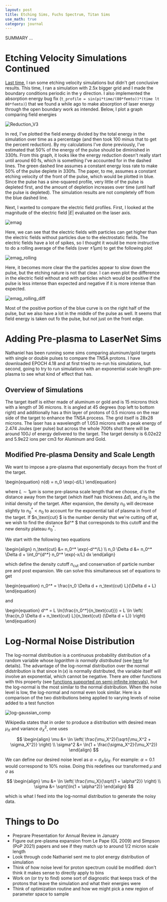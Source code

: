 ```yaml
---
layout: post
title: Etching Sims, Fuchs Spectrum, Titan Sims
use_math: true
category: journal
---
```


SUMMARY ...


# Etching Velocity Simulations Continued

[Last time](https://ronak-n-desai.github.io/23aut5/), I ran some etching velocity simulations but didn't get conclusive results. This time, I ran a simulation with 2.5x bigger grid and I made the boundary conditions periodic in the y direction. 
I also implemented the absorption energy bug fix (`t_profile = sin(pi*time/(80*femto))*(time lt 80*femto)`) that we found a while ago to make absorption of laser energy through the open boundary work as intended. Below, I plot a graph comparing field energies

![Reduction_V3](https://github.com/ronak-n-desai/ronak-n-desai.github.io/assets/98538788/c1897a29-6d3b-4880-a217-b577a185a947)

In red, I've plotted the field energy divided by the total energy in the simulation over time as a percentage (and then took 100 minus that to get the percent reduction). 
By my calculations I've done previously, I've estimated that 50\% of the energy of the pulse should be diminished in 330fs. From this graph, it looks like the energy reduction doesn't really start until around 60 fs, which is something I've accounted for in the dashed lines. The green dashed line assumes a constant energy loss rate to make 50\% of the pulse deplete in 330fs. The paper, to me, assumes a constant etching velocity of the front of the pulse, which would be plotted in blue. Since the pulse has a sine-squared profile, very little of the pulse is depleted first, and the amount of depletion increases over time (until half the pulse is depleted). The simulation results are not completely off from the blue dashed line.

Next, I wanted to compare the electric field profiles. First, I looked at the magnitude of the electric field $\vert E \vert$ evaluated on the laser axis. 

![emag](https://github.com/ronak-n-desai/ronak-n-desai.github.io/assets/98538788/027075b5-dcc5-4bbe-b320-9f1123d8f6ad)

Here, we can see that the electric fields with particles can get higher than the electric fields without particles due to the electrostatic fields. The electric fields have a lot of spikes, so I thought it would be more instructive to do a rolling average of the fields (over $\pm 1 \mu m$) to get the following plot

![emag_rolling](https://github.com/ronak-n-desai/ronak-n-desai.github.io/assets/98538788/93a803bf-259f-4597-ae7f-49a5d20bdcbf)

Here, it becomes more clear the the particles appear to slow down the pulse, but the etching nature is not that clear. I can even plot the difference in the electric field without and with particles which would be positive if the pulse is less intense than expected and negative if it is more intense than expected. 

![emag_rolling_diff](https://github.com/ronak-n-desai/ronak-n-desai.github.io/assets/98538788/45f6447a-6de8-4650-8955-492c0324199b)

Most of the positive portion of the blue curve is on the right half of the pulse, but we also have a lot in the middle of the pulse as well. It seems that field energy is taken out fo the pulse, but not just on the front edge.

# Adding Pre-plasma to LaserNet Sims
Nathaniel has been running some sims comparing aluminum/gold targets with single or double pulses to compare the TNSA protons. I have downloaded EPOCH 4.18 and at first tried to re-run his simulations, but second, going to try to run simulations with an exponential scale length pre-plasma to see what kind of effect that has.

## Overview of Simulations
The target itself is either made of aluminum or gold and is 15 microns thick with a length of 36 microns. It is angled at 45 degrees (top left to bottom right) and additionally has a thin layer of protons of 0.5 microns on the rear side of the target to enhance the TNSA process. The grid itself is 28x28 microns. The laser has a wavelength of 1.053 microns with a peak energy of 2.474 Joules (per pulse) but across the whole 700fs shot there will be around 100J of energy delivered to the target. The target density is 6.02e22 and 5.9e22 ions per cm3 for Aluminum and Gold.

## Modified Pre-plasma Density and Scale Length
We want to impose a pre-plasma that exponentially decays from the front of the target.

\begin{equation}
  n(d) = n_0 \exp(-d/L)
\end{equation}

where $L \sim 1 \mu m$ is some pre-plasma scale length that we choose, $d$ is the distance away from the target (which itself has thickness $\Delta d$), and $n_0$ is the initial density of the target. After expansion, the density $n_0$ will decrease slightly to $n_0^* < n_0$ to account for the exponential tail of plasma in front of the target. If $n_\text{cut} $ is the number density that we're cutting off at, we wish to find the distance $d^* $ that corresponds to this cutoff and the new density plateau $n_0^*$.

We start with the following two equations

<p>
\begin{align}
  n_\text{cut} &= n_0^* \exp(-d^*/L) \\
  n_0 \Delta d &= n_0^* \Delta d + \int_0^{d^*} n_0^* \exp(-x/L) dx
\end{align}
</p>

which define the density cutoff $n_\text{cut}$ and conservation of particle number pre and post expansion. We can solve this simultaneous set of equations to get

\begin{equation}
  n_0^* = \frac{n_0 \Delta d + n_\text{cut} L}{\Delta d + L}
\end{equation}

and 

\begin{equation}
  d^* = L \ln(\frac{n_0^*}{n_\text{cut}}) = L \ln \left( \frac{n_0 \Delta d + n_\text{cut} L}{n_\text{cut} (\Delta d + L)} \right)
\end{equation}

# Log-Normal Noise Distribution

The log-normal distribution is a continuous probability distribution of a random variable whose *logarithm is normally distributed* (see [here](https://en.wikipedia.org/wiki/Log-normal_distribution) for details). The advantage of the log-normal distribution over the normal didstribution is that since $\ln(x)$ is normally distributed, the variable itself will involve an exponential, which cannot be negative. There are other functions with this property (see [functions supported on semi-infinite intervals](https://en.wikipedia.org/wiki/List_of_probability_distributions)), but the log-normal is the most similar to the normal distribution. When the noise level is low, the log-normal and normal even look similar. Here is a comparison of the two distributions being applied to varying levels of noise added to a test function

![log-gaussian_comp](https://github.com/ronak-n-desai/ronak-n-desai.github.io/assets/98538788/bdd8b25b-5962-4ca1-93ec-c1a0dcb48857)

Wikipedia states that in order to produce a distribution with desired mean $\mu_X$ and variance $\sigma_X^2$, one uses

$$
\begin{align}
\mu &= \ln \left( \frac{\mu_X^2}{\sqrt{\mu_X^2 + \sigma_X^2}} \right) \\
\sigma^2 &= \ln(1 + \frac{\sigma_X^2}{\mu_X^2})
\end{align}
$$

We can define our desired noise level as $\alpha = \sigma_X/\mu_X$. For example: $\alpha=0.1$ would correspond to 10\% noise. Doing this redefines our transformed $\mu$ and $\sigma$ as

$$
\begin{align}
\mu &= \ln \left( \frac{\mu_X}{\sqrt{1 + \alpha^2}} \right) \\
\sigma &= \sqrt{\ln(1 + \alpha^2)}
\end{align}
$$

which is what I feed into the log-normal distribution to generate the noisy data.

# Things to Do
- Preprare Presentation for Annual Review in January
- Figure out pre-plasma expansion from Le Pape (OL 2009) and Simpson (PoP 2021) papers and see if they match up to around 1/2 micron scale length
- Look through code Nathaniel sent me to plot energy distribution of simulation
- Think of how noise level for proton spectrum could be modified: don't think it makes sense to directly apply to bins
- Work on (or try to find) some sort of diagnostic that keeps track of the protons that leave the simulation and what their energies were
- Think of optimization routine and how we might pick a new region of parameter space to sample

